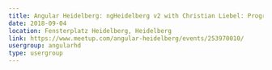 ```yaml
---
title: Angular Heidelberg: ngHeidelberg v2 with Christian Liebel: Progressive Web Apps
date: 2018-09-04
location: Fensterplatz Heidelberg, Heidelberg
link: https://www.meetup.com/angular-heidelberg/events/253970010/
usergroup: angularhd
type: usergroup
---
```

